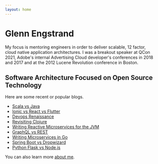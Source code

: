 ```yaml
---
layout: home
---
```

# Glenn Engstrand

My focus is mentoring engineers in order to deliver scalable, 12 factor, cloud native application architectures. I was a breakout speaker at QCon 2021, Adobe's internal Advertising Cloud developer's conferences in 2018 and 2017 and at the 2012 Lucene Revolution conference in Boston.

## Software Architecture Focused on Open Source Technology

Here are some recent or popular blogs.

- [Scala vs Java](/software/coding/scala/java)
- [Ionic vs React vs Flutter](/software/architecture/ionic/react/flutter)
- [Devops Renaissance](/cloud/provisioning/devops)
- [Revisiting Clojure](/software/architecture/microservice/vertx/clojure)
- [Writing Reactive Microservices for the JVM](/software/architecture/microservice/vertx/play)
- [GraphQL vs REST](/software/architecture/microservice/graphql)
- [Writing Microservices in Go](/software/architecture/microservice/golang)
- [Spring Boot vs Dropwizard](/software/performance/springboot/dropwizard)
- [Python Flask vs Node.js](/software/performance/nodejs/python)

You can also learn more [about me](/about/).
